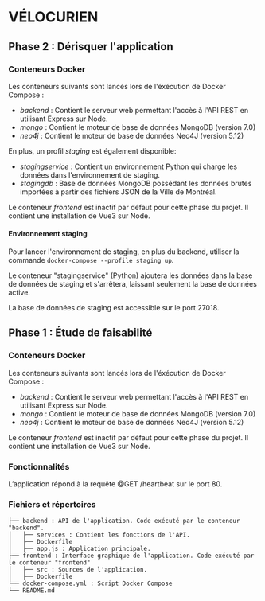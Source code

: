 # VÉLOCURIEN 

## Phase 2 : Dérisquer l'application

### Conteneurs Docker
Les conteneurs suivants sont lancés lors de l'éxécution de Docker Compose :
* *backend* : Contient le serveur web permettant l'accès à l'API REST en utilisant Express sur Node.
* *mongo* : Contient le moteur de base de données MongoDB (version 7.0)
* *neo4j* : Contient le moteur de base de données Neo4J (version 5.12)

En plus, un profil *staging* est également disponible:
* *stagingservice* : Contient un environnement Python qui charge les données dans l'environnement de staging.
* *stagingdb* : Base de données MongoDB possédant les données brutes importées à partir des fichiers JSON de la Ville de Montréal.

Le conteneur *frontend* est inactif par défaut pour cette phase du projet. Il contient une installation de Vue3 sur Node.

#### Environnement staging
Pour lancer l'environnement de staging, en plus du backend, utiliser la commande ```docker-compose --profile staging up```.

Le conteneur "stagingservice" (Python) ajoutera les données dans la base de données de staging et s'arrêtera, laissant seulement la base de données active.

La base de données de staging est accessible sur le port 27018.


## Phase 1 : Étude de faisabilité

### Conteneurs Docker

Les conteneurs suivants sont lancés lors de l'éxécution de Docker Compose :
* *backend* : Contient le serveur web permettant l'accès à l'API REST en utilisant Express sur Node.
* *mongo* : Contient le moteur de base de données MongoDB (version 7.0)
* *neo4j* : Contient le moteur de base de données Neo4J (version 5.12)

Le conteneur *frontend* est inactif par défaut pour cette phase du projet. Il contient une installation de Vue3 sur Node.

### Fonctionnalités

L’application répond à la requête @GET /heartbeat sur le port 80.

### Fichiers et répertoires
```
├── backend : API de l'application. Code exécuté par le conteneur "backend".
│   ├── services : Contient les fonctions de l'API.
│   ├── Dockerfile
│   ├── app.js : Application principale.
├── frontend : Interface graphique de l'application. Code exécuté par le conteneur "frontend"
│   ├── src : Sources de l'application.
│   ├── Dockerfile
└── docker-compose.yml : Script Docker Compose
└── README.md
```

